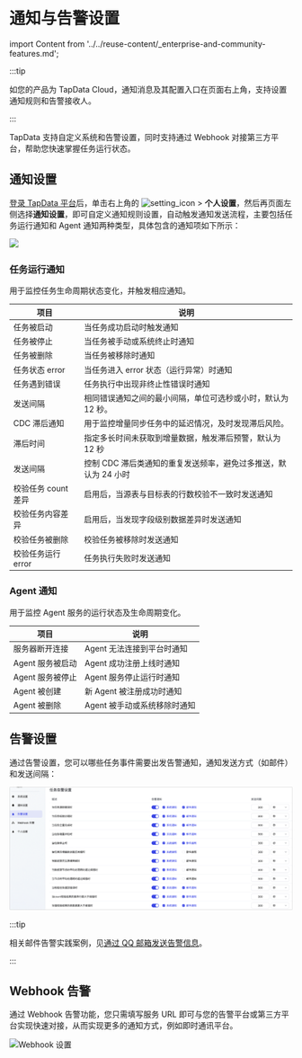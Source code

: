 # 通知与告警设置

import Content from '../../reuse-content/_enterprise-and-community-features.md';

<Content />

:::tip

如您的产品为 TapData Cloud，通知消息及其配置入口在页面右上角，支持设置通知规则和告警接收人。

:::

TapData 支持自定义系统和告警设置，同时支持通过 Webhook 对接第三方平台，帮助您快速掌握任务运行状态。

## 通知设置

[登录 TapData 平台](../log-in.md)后，单击右上角的 ![setting_icon](../../images/setting_icon.png) > **个人设置**，然后再页面左侧选择**通知设置**，即可自定义通知规则设置，自动触发通知发送流程，主要包括任务运行通知和 Agent 通知两种类型，具体包含的通知项如下所示：

![](../../images/system_notification_1.png)

### 任务运行通知

用于监控任务生命周期状态变化，并触发相应通知。

| 项目                | 说明                                                         |
| ------------------- | ------------------------------------------------------------ |
| 任务被启动          | 当任务成功启动时触发通知                                     |
| 任务被停止          | 当任务被手动或系统终止时通知                                 |
| 任务被删除          | 当任务被移除时通知                                           |
| 任务状态 error      | 当任务进入 error 状态（运行异常）时通知                      |
| 任务遇到错误        | 任务执行中出现非终止性错误时通知                             |
| 发送间隔            | 相同错误通知之间的最小间隔，单位可选秒或小时，默认为 12 秒。 |
| CDC 滞后通知        | 用于监控增量同步任务中的延迟情况，及时发现滞后风险。         |
| 滞后时间            | 指定多长时间未获取到增量数据，触发滞后预警，默认为 12 秒     |
| 发送间隔            | 控制 CDC 滞后类通知的重复发送频率，避免过多推送，默认为 24 小时 |
| 校验任务 count 差异 | 启用后，当源表与目标表的行数校验不一致时发送通知             |
| 校验任务内容差异    | 启用后，当发现字段级别数据差异时发送通知                     |
| 校验任务被删除      | 校验任务被移除时发送通知                                     |
| 校验任务运行 error  | 任务执行失败时发送通知                                       |

### Agent 通知

用于监控 Agent 服务的运行状态及生命周期变化。

| 项目             | 说明                         |
| ---------------- | ---------------------------- |
| 服务器断开连接   | Agent 无法连接到平台时通知   |
| Agent 服务被启动 | Agent 成功注册上线时通知     |
| Agent 服务被停止 | Agent 服务停止运行时通知     |
| Agent 被创建     | 新 Agent 被注册成功时通知    |
| Agent 被删除     | Agent 被手动或系统移除时通知 |

## 告警设置

通过告警设置，您可以哪些任务事件需要出发告警通知，通知发送方式（如邮件）和发送间隔：

![](../../images/system_notification_2.png)

:::tip

相关邮件告警实践案例，见[通过 QQ 邮箱发送告警信息](../../case-practices/best-practice/alert-via-qqmail.md)。

:::

## Webhook 告警

通过 Webhook 告警功能，您只需填写服务 URL 即可与您的告警平台或第三方平台实现快速对接，从而实现更多的通知方式，例如即时通讯平台。

![Webhook 设置](../../images/webhook_settings.png)

